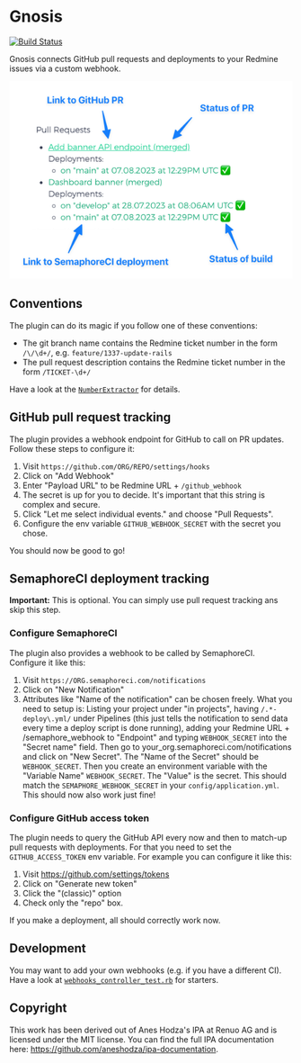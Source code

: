 # Gnosis
[![Build Status](https://renuo.semaphoreci.com/badges/gnosis/branches/main.svg?style=shields)](https://renuo.semaphoreci.com/projects/gnosis)

Gnosis connects GitHub pull requests and deployments to your Redmine issues via a custom webhook.

![](./docs/gnosis_ticket.png)

## Conventions

The plugin can do its magic if you follow one of these conventions:
* The git branch name contains the Redmine ticket number in the form `/\/\d+/`, e.g. `feature/1337-update-rails`
* The pull request description contains the Redmine ticket number in the form `/TICKET-\d+/`

Have a look at the [`NumberExtractor`](https://github.com/renuo/gnosis/blob/main/app/models/number_extractor.rb#L3) for details.

## GitHub pull request tracking

The plugin provides a webhook endpoint for GitHub to call on PR updates.
Follow these steps to configure it:
1. Visit `https://github.com/ORG/REPO/settings/hooks`
2. Click on "Add Webhook"
3. Enter "Payload URL" to be Redmine URL + `/github_webhook`
4. The secret is up for you to decide. It's important that this string is complex and secure.
5. Click "Let me select individual events." and choose "Pull Requests".
6. Configure the env variable `GITHUB_WEBHOOK_SECRET` with the secret you chose.

You should now be good to go!

## SemaphoreCI deployment tracking

**Important:** This is optional. You can simply use pull request tracking ans skip this step.

### Configure SemaphoreCI

The plugin also provides a webhook to be called by SemaphoreCI.
Configure it like this:
1. Visit `https://ORG.semaphoreci.com/notifications`
2. Click on "New Notification"
3. Attributes like "Name of the notification" can be chosen freely. What you need to setup is: Listing your project under
"in projects", having `/.*-deploy\.yml/` under Pipelines (this just tells the notification to send data every time a
deploy script is done running), adding your Redmine URL + /semaphore_webhook to "Endpoint" and typing `WEBHOOK_SECRET`
into the "Secret name" field.
Then go to your_org.semaphoreci.com/notifications and click on "New Secret". The "Name of the Secret" should be
`WEBHOOK_SECRET`. Then you create an environment variable with the "Variable Name" `WEBHOOK_SECRET`. The "Value" is the
secret. This should match the `SEMAPHORE_WEBHOOK_SECRET` in your `config/application.yml`.  
This should now also work just fine!

### Configure GitHub access token

The plugin needs to query the GitHub API every now and then to match-up pull requests with deployments.
For that you need to set the `GITHUB_ACCESS_TOKEN` env variable. For example you can configure it like this:
1. Visit <https://github.com/settings/tokens>
2. Click on "Generate new token"
3. Click the "(classic)" option
4. Check only the "repo" box.

If you make a deployment, all should correctly work now.

## Development

You may want to add your own webhooks (e.g. if you have a different CI).
Have a look at [`webhooks_controller_test.rb`](test/functional/webhooks_controller_test.rb) for starters.

## Copyright

This work has been derived out of Anes Hodza's IPA at Renuo AG and is licensed under the MIT license.
You can find the full IPA documentation here: <https://github.com/aneshodza/ipa-documentation>.
